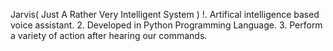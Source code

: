 Jarvis( Just A Rather Very Intelligent System ) 
!. Artifical intelligence based voice assistant.
2. Developed in Python Programming  Language.
3. Perform a variety of action after hearing our commands.
